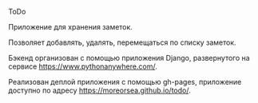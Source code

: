 ToDo

Приложение для хранения заметок.

Позволяет добавлять, удалять, перемещаться по списку заметок.

Бэкенд организован с помощью приложения Django, развернутого на сервисе https://www.pythonanywhere.com/.

Реализован деплой приложения с помощью gh-pages, приложение доступно по адресу https://moreorsea.github.io/todo/.
